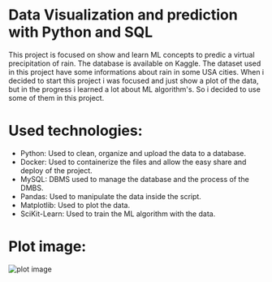# Data Visualization and prediction with Python and SQL

This project is focused on show and learn ML concepts to predic a virtual precipitation of rain.
The database is available on Kaggle.
The dataset used in this project have some informations about rain in some USA cities.
When i decided to start this project i was focused and just show a plot of the data, but in the progress i learned a lot about ML algorithm's. So i decided to use some of them in this project.

# Used technologies:

- Python:
    Used to clean, organize and upload the data to a database.
- Docker:
    Used to containerize the files and allow the easy share and deploy of the project.
- MySQL:
    DBMS used to manage the database and the process of the DMBS.
- Pandas:
    Used to manipulate the data inside the script.
- Matplotlib:
    Used to plot the data.
- SciKit-Learn:
    Used to train the ML algorithm with the data.

# Plot image:
![plot image](https://imgur.com/a/nQPVzD7.png)

